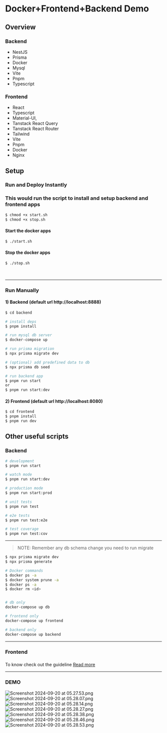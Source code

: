 
# Docker+Frontend+Backend  Demo


## Overview

### Backend
* NestJS
* Prisma
* Docker
* Mysql
* Vite
* Pnpm
* Typescript


### Frontend
* React
* Typescript
* Material-UI,
* Tanstack React Query
* Tanstack React Router
* Tailwind
* Vite
* Pnpm
* Docker
* Nginx

## Setup

### Run and Deploy Instantly

### This would run the script to install and setup backend and frontend apps
```bash
$ chmod +x start.sh
$ chmod +x stop.sh
```


#### Start the docker apps
```bash
$ ./start.sh
```


#### Stop the docker apps
```bash
$ ./stop.sh
```

<br>


---

### Run Manually

#### 1) Backend (default url http://localhost:8888)

```bash
$ cd backend

# install deps
$ pnpm install

# run mysql db server
$ docker-compose up

# run prisma migration
$ npx prisma migrate dev

# (optional) add predefined data to db
$ npx prisma db seed

# run backend app
$ pnpm run start
or
$ pnpm run start:dev
````


#### 2) Frontend (default url http://localhost:8080)
```bash
$ cd frontend
$ pnpm install
$ pnpm run dev
````



## Other useful scripts

### Backend
```bash
# development
$ pnpm run start

# watch mode
$ pnpm run start:dev

# production mode
$ pnpm run start:prod

# unit tests
$ pnpm run test

# e2e tests
$ pnpm run test:e2e

# test coverage
$ pnpm run test:cov
```
---
> NOTE: Remember any db schema change you need to run migrate
```bash
$ npx prisma migrate dev
$ npx prisma generate
```

```bash
# Docker commands
$ docker ps -a
$ docker system prune -a
$ docker ps -a
$ docker rm <id>


# db only
docker-compose up db

# frontend only
docker-compose up frontend

# backend only
docker-compose up backend

```

----
### Frontend
###
To know check out the guideline [Read more](./frontend/README.md)


----

### DEMO  
![Screenshot 2024-09-20 at 05.27.53.png](screenshots/Screenshot%202024-09-20%20at%2005.27.53.png)
![Screenshot 2024-09-20 at 05.28.07.png](screenshots/Screenshot%202024-09-20%20at%2005.28.07.png)
![Screenshot 2024-09-20 at 05.28.14.png](screenshots/Screenshot%202024-09-20%20at%2005.28.14.png)
![Screenshot 2024-09-20 at 05.28.27.png](screenshots/Screenshot%202024-09-20%20at%2005.28.27.png)
![Screenshot 2024-09-20 at 05.28.38.png](screenshots/Screenshot%202024-09-20%20at%2005.28.38.png)
![Screenshot 2024-09-20 at 05.28.46.png](screenshots/Screenshot%202024-09-20%20at%2005.28.46.png)
![Screenshot 2024-09-20 at 05.28.53.png](screenshots/Screenshot%202024-09-20%20at%2005.28.53.png)
